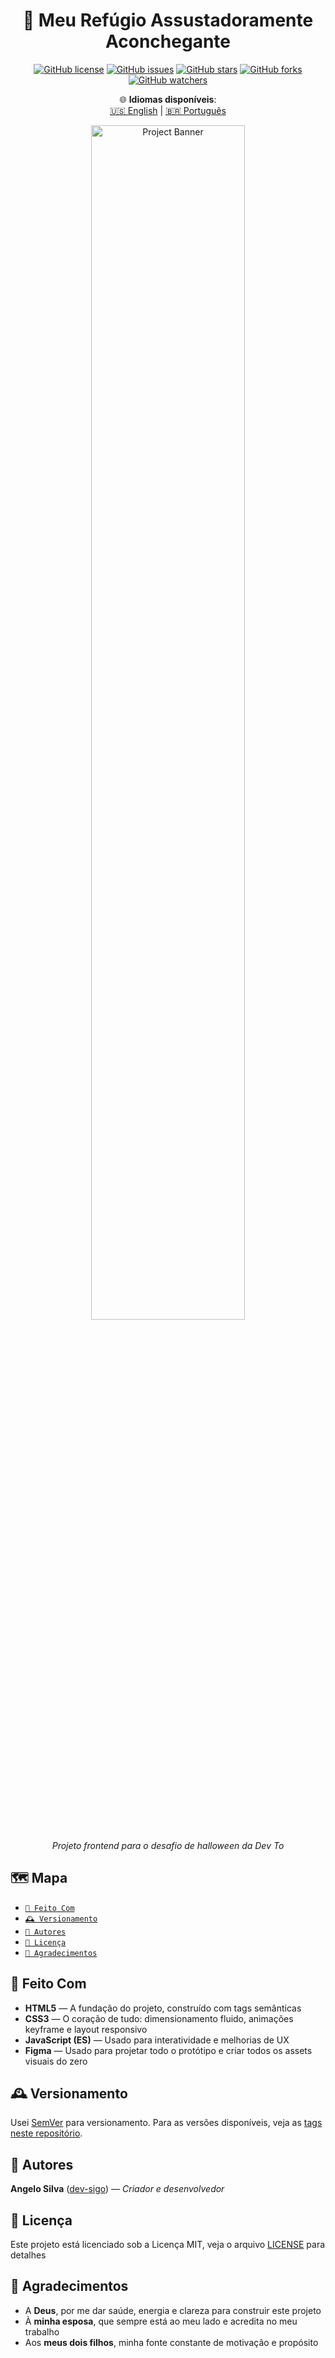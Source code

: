 <div align="center"\>

# 🎃 Meu Refúgio Assustadoramente Aconchegante

  [![GitHub license](https://img.shields.io/github/license/dev-sigo/my_spooky_cozy_haven?color=green)]()
  [![GitHub issues](https://img.shields.io/github/issues/dev-sigo/my_spooky_cozy_haven?color=red)]()
  [![GitHub stars](https://img.shields.io/github/stars/dev-sigo/my_spooky_cozy_haven?color=yellow)]()
  [![GitHub forks](https://img.shields.io/github/forks/dev-sigo/my_spooky_cozy_haven?color=orange)]()
  [![GitHub watchers](https://img.shields.io/github/watchers/dev-sigo/my_spooky_cozy_haven?color=blue)]()

  🌐 **Idiomas disponíveis**:  
  [🇺🇸 English](README.md) | [🇧🇷 Português](README.pt-BR.md)

  <img src="./assets/readme/preview.gif" alt="Project Banner" width="70%">

  _Projeto frontend para o desafio de halloween da Dev To_

</div>

## 🗺️ Mapa

  - [<code>🧩 Feito Com</code>](#-feito-com)
  - [<code>🕰️ Versionamento</code>](#-versionamento)
  - [<code>🧙 Autores</code>](#-autores)
  - [<code>📜 Licença</code>](#-licenca)
  - [<code>📢 Agradecimentos</code>](#-agradecimentos)

## 🧩 Feito Com

  - **HTML5** — A fundação do projeto, construído com tags semânticas
  - **CSS3** — O coração de tudo: dimensionamento fluido, animações keyframe e layout responsivo
  - **JavaScript (ES)** — Usado para interatividade e melhorias de UX
  - **Figma** — Usado para projetar todo o protótipo e criar todos os assets visuais do zero

## 🕰️ Versionamento

Usei [SemVer](http://semver.org/) para versionamento. Para as versões disponíveis, veja as [tags neste repositório](https://github.com/dev-sigo/my_spooky_cozy_haven/tags).

## 🧙 Autores

**Angelo Silva** ([dev-sigo](https://github.com/dev-sigo)) — _Criador e desenvolvedor_

## 📜 Licença

Este projeto está licenciado sob a Licença MIT, veja o arquivo [LICENSE](LICENSE.txt) para detalhes

## 📢 Agradecimentos

  - A **Deus**, por me dar saúde, energia e clareza para construir este projeto
  - À **minha esposa**, que sempre está ao meu lado e acredita no meu trabalho
  - Aos **meus dois filhos**, minha fonte constante de motivação e propósito